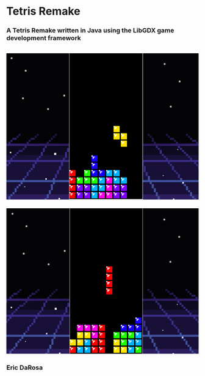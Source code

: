 # Tetris Remake
### A Tetris Remake written in Java using the LibGDX game development framework

![Showcase1](Showcase/Showcase_1.png)
---
![Showcase2](Showcase/Showcase_2.png)
### Eric DaRosa